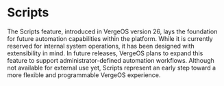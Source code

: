 # Scripts

The Scripts feature, introduced in VergeOS version 26, lays the foundation for future automation capabilities within the platform. While it is currently reserved for internal system operations, it has been designed with extensibility in mind. In future releases, VergeOS plans to expand this feature to support administrator-defined automation workflows. Although not available for external use yet, Scripts represent an early step toward a more flexible and programmable VergeOS experience. 




